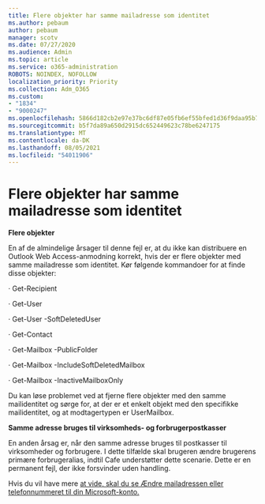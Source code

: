 ```yaml
---
title: Flere objekter har samme mailadresse som identitet
ms.author: pebaum
author: pebaum
manager: scotv
ms.date: 07/27/2020
ms.audience: Admin
ms.topic: article
ms.service: o365-administration
ROBOTS: NOINDEX, NOFOLLOW
localization_priority: Priority
ms.collection: Adm_O365
ms.custom:
- "1834"
- "9000247"
ms.openlocfilehash: 5866d182cb2e97e37bc6df87e05fb6ef55bfed1d36f9daa95b7b8993a509e2dd
ms.sourcegitcommit: b5f7da89a650d2915dc652449623c78be6247175
ms.translationtype: MT
ms.contentlocale: da-DK
ms.lasthandoff: 08/05/2021
ms.locfileid: "54011906"
---
```

# <a name="multiple-objects-have-the-same-email-address-as-identity"></a>Flere objekter har samme mailadresse som identitet

**Flere objekter**

En af de almindelige årsager til denne fejl er, at du ikke kan distribuere en Outlook Web Access-anmodning korrekt, hvis der er flere objekter med samme mailadresse som identitet. Kør følgende kommandoer for at finde disse objekter:

· Get-Recipient <email address>

· Get-User <email address>

· Get-User <email address> -SoftDeletedUser

· Get-Contact <email address>

· Get-Mailbox <email address> -PublicFolder

· Get-Mailbox <email address> -IncludeSoftDeletedMailbox

· Get-Mailbox <email address> -InactiveMailboxOnly

Du kan løse problemet ved at fjerne flere objekter med den samme mailidentitet og sørge for, at der er et enkelt objekt med den specifikke mailidentitet, og at modtagertypen er UserMailbox.

**Samme adresse bruges til virksomheds- og forbrugerpostkasser**

En anden årsag er, når den samme adresse bruges til postkasser til virksomheder og forbrugere. I dette tilfælde skal brugeren ændre brugerens primære forbrugeralias, indtil Cafe understøtter dette scenarie. Dette er en permanent fejl, der ikke forsvinder uden handling.

Hvis du vil have mere [at vide, skal du se Ændre mailadressen eller telefonnummeret til din Microsoft-konto.](https://support.microsoft.com/help/11545/microsoft-account-rename-your-personal-account)